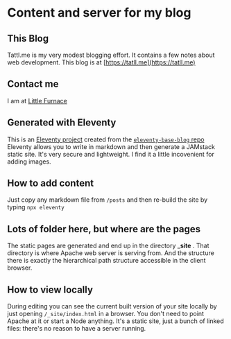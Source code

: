 # Content and server for my blog

## This Blog

Tattl.me is my very modest blogging effort. It contains a few notes about web development. This blog is at [https://tatll.me](https://tatll.me)

## Contact me

I am at [Little Furnace](http://littlefurnace.com) 

## Generated with Eleventy

This is an <a href="https://www.11ty.dev/">Eleventy project</a> created from the <a href="https://github.com/11ty/eleventy-base-blog"><code>eleventy-base-blog</code> repo</a> Eleventy allows you to write in markdown and then generate a JAMstack static site.  It's very secure and lightweight. I find it a little incovenient for adding images.  
   
 
## How to add content
Just copy any markdown file from `/posts` and then re-build the site by typing `npx eleventy`  

## Lots of folder here, but where are the pages
The static pages are generated and end up in the directory ___site__ .  That directory is where Apache web server is serving from. And the structure there is exactly the hierarchical path structure accessible in the client browser.

## How to view locally
During editing you can see the current built version of your site locally by just opening `/_site/index.html` in a browser. You don't need to point Apache at it or start a Node anything. It's a static site, just a bunch of linked files: there's no reason to have a server running.
